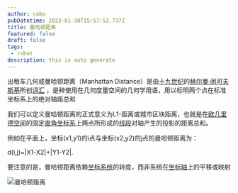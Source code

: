 ```yaml
---
author: cobo
pubDatetime: 2023-01-30T15:57:52.737Z
title: 曼哈顿距离
featured: false
draft: false
tags:
 - robot
description: this is auto generate
---
```

出租车几何或曼哈顿距离（Manhattan Distance）是由[十九世纪](https://baike.baidu.com/item/%E5%8D%81%E4%B9%9D%E4%B8%96%E7%BA%AA/9848425?fromModule=lemma_inlink)的[赫尔曼·闵可夫斯基](https://baike.baidu.com/item/%E8%B5%AB%E5%B0%94%E6%9B%BC%C2%B7%E9%97%B5%E5%8F%AF%E5%A4%AB%E6%96%AF%E5%9F%BA/2190573?fromModule=lemma_inlink)所创[词汇](https://baike.baidu.com/item/%E8%AF%8D%E6%B1%87/1890163?fromModule=lemma_inlink) ，是种使用在几何度量空间的几何学用语，用以标明两个点在标准坐标系上的绝对轴距总和

我们可以定义曼哈顿距离的正式意义为L1-距离或城市区块距离，也就是在[欧几里德空间](https://baike.baidu.com/item/%E6%AC%A7%E5%87%A0%E9%87%8C%E5%BE%B7%E7%A9%BA%E9%97%B4?fromModule=lemma_inlink)的固定[直角坐标系](https://baike.baidu.com/item/%E7%9B%B4%E8%A7%92%E5%9D%90%E6%A0%87%E7%B3%BB?fromModule=lemma_inlink)上两点所形成的[线段](https://baike.baidu.com/item/%E7%BA%BF%E6%AE%B5?fromModule=lemma_inlink)对轴产生的投影的距离总和。

例如在平面上，坐标(x1,y1)的i点与坐标(x2,y2)的j点的曼哈顿距离为：

d(i,j)=|X1-X2|+|Y1-Y2|.

要注意的是，曼哈顿距离依赖[坐标系统](https://baike.baidu.com/item/%E5%9D%90%E6%A0%87%E7%B3%BB%E7%BB%9F?fromModule=lemma_inlink)的转度，而非系统在[坐标轴](https://baike.baidu.com/item/%E5%9D%90%E6%A0%87%E8%BD%B4?fromModule=lemma_inlink)上的平移或映射

![曼哈顿距离](./曼哈顿距离.jpeg)